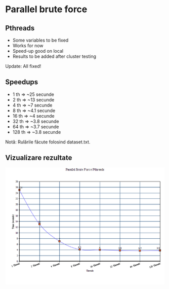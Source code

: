 # Parallel brute force

## Pthreads

- Some variables to be fixed
- Works for now
- Speed-up good on local
- Results to be added after cluster testing

Update: All fixed!

## Speedups

- 1 th => ~25 secunde
- 2 th => ~13 secunde
- 4 th => ~7 secunde
- 8 th => ~4.1 secunde
- 16 th => ~4 secunde
- 32 th => ~3.8 secunde
- 64 th => ~3.7 secunde
- 128 th => ~3.8 secunde

Notă: Rulările făcute folosind dataset.txt.

## Vizualizare rezultate

![Rezultate Pthreads](Pthreads_results.png)